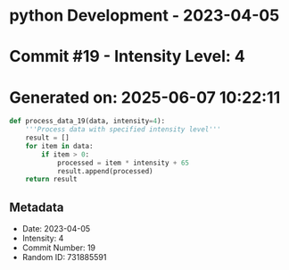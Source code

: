 ﻿# python Development - 2023-04-05
# Commit #19 - Intensity Level: 4
# Generated on: 2025-06-07 10:22:11
```python
def process_data_19(data, intensity=4):
    '''Process data with specified intensity level'''
    result = []
    for item in data:
        if item > 0:
            processed = item * intensity + 65
            result.append(processed)
    return result
```
## Metadata
- Date: 2023-04-05
- Intensity: 4
- Commit Number: 19
- Random ID: 731885591
